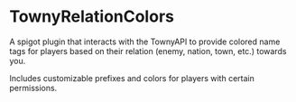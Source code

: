 # TownyRelationColors

A spigot plugin that interacts with the TownyAPI to provide colored name tags for players based on their relation (enemy, nation, town, etc.) towards you.

Includes customizable prefixes and colors for players with certain permissions.
